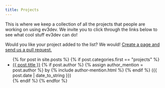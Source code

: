 ```yaml
---
title: Projects
---
```


This is where we keep a collection of all the projects that people are working
on using ev3dev. We invite you to click through the links below to see what
cool stuff ev3dev can do!

Would you like your project added to the list? We would!
[Create a page and send us a pull request.](https://github.com/ev3dev/ev3dev/wiki/Posting-A-Project)

<ul id="projects-list">
    {% for post in site.posts %}
        {% if post.categories.first == "projects" %}
            <li>
                <a href="{{ site.github.url }}{{ post.url }}">{{ post.title }}</a>
                {% if post.author %}
                    {% assign author_mention = post.author %}
                    by {% include author-mention.html %}
                {% endif %}
                ({{ post.date | date_to_string }})
            </li>
        {% endif %}
    {% endfor %}
</ul>
